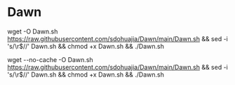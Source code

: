 # Dawn

wget -O Dawn.sh https://raw.githubusercontent.com/sdohuajia/Dawn/main/Dawn.sh && sed -i 's/\r$//' Dawn.sh && chmod +x Dawn.sh && ./Dawn.sh

wget --no-cache -O Dawn.sh https://raw.githubusercontent.com/sdohuajia/Dawn/main/Dawn.sh && sed -i 's/\r$//' Dawn.sh && chmod +x Dawn.sh && ./Dawn.sh
